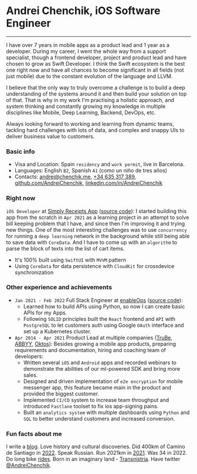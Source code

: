 # Andrei Chenchik, iOS Software Engineer
---
I have over 7 years in mobile apps as a product lead and 1 year as a developer. During my career, I went the whole way from a support specialist, though a frontend developer, project and product lead and have chosen to grow as Swift Developer. I think the Swift ecosystem is the best one right now and have all chances to become significant in all fields (not just mobile) due to the constant evolution of the language and LLVM.

I believe that the only way to truly overcome a challenge is to build a deep understanding of the systems around it and then build your solution on top of that. That is why in my work I'm practising a holistic approach, and system thinking and constantly growing my knowledge in multiple disciplines like Mobile, Deep Learning, Backend, DevOps, etc.

Always looking forward to working and learning from dynamic teams, tackling hard challenges with lots of data, and complex and snappy UIs to deliver business value to customers.
### **Basic info**
* Visa and Location: Spain `residency` and `work permit`, live in Barcelona.
* Languages: English `B2`, Spanish `A1` (como un niño de tres años)
* Contacts: [andrei@chenchik.me](mailto:andrei@chenchik.me), [+34 635 317 389](tel:+34635317389), [github.com/AndreiChenchik](https://github.com/AndreiChenchik), [linkedin.com/in/AndreiChenchik](https://www.linkedin.com/in/AndreiChenchik)
### **Right now**
`iOS Developer` at [Simply Receipts App](https://chenchik.me/simply-receipts) ([source code](https://github.com/AndreiChenchik/receipt)):
I started building this app from the scratch in `Apr 2021` as a learning project in an attempt to solve bill keeping problem that I have, and since then I'm improving it and trying new things. One of the most interesting challenges was to use `concurrency` for running a `deep learning` network in the background while still being able to save data with `CoreData`. And I have to come up with an `algorithm` to parse the block of texts into the list of cart items.
- It's 100% built using `SwiftUI` with `MVVM` pattern 
- Using `CoreData` for data persistence with `CloudKit` for crossdevice synchronization
### **Other experience and achievements**
* `Jan 2021 - Feb 2022` Full Stack Engineer at [enableOps](https://enableops.io/) ([source code](https://github.com/enableops/api-service)): 
	* Learned how to build APIs using Python, so now I can create basic APIs for my Apps.
	* Following `SOLID` principles built the `React` frontend and `API` with `PostgreSQL` to let customers auth using Google `OAuth` interface and set up a Kubernetes cluster.
* `Apr 2014 - Apr 2021` Product Lead at multiple companies ([TruBe](https://ya.ru), [ABBYY](https://www.abbyy.com/), [Oktos](https://appadvice.com/app/oktos-messenger/1362473814)): Besides growing a mobile app products, preparing requirements and documentation, hiring and coaching team of developers:
	* Written several `iOS` and `Android` apps and recorded webinars to demonstrate the abilities of our ml-powered SDK and bring more sales.
	* Designed and driven implementation of `e2e encryption` for mobile messenger app, this feature became main in the product and provided the biggest customer. 
	* Implemented `CI/CD` system to increase team throughput and introduced `Fastlane` toolset to fix ios app-signing pains.
	* Built an `analytics system` with multiple dashboards using `Python` and `SQL` to better understand customers and increased conversion.
### **Fun facts about me** 
I write a [blog](https://chenchik.me). Love history and cultural discoveries. Did 400km of Camino de Santiago in [2022](https://storyteller.fit/album/384). Speak Russian. Run 2021km in [2021](https://www.strava.com/athletes/44250763). Was 34 in 2022. Do long bike [rides](https://www.strava.com/activities/4836441053). Born in an imaginary land - [Transnistria](https://en.wikipedia.org/wiki/Transnistria). Have twitter [@AndreiChenchik](https://twitter.com/AndreiChenchik).
